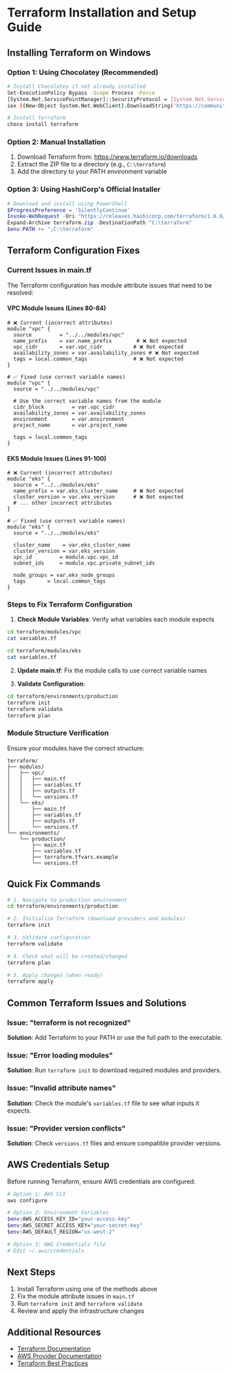 # Terraform Installation and Setup Guide

## Installing Terraform on Windows

### Option 1: Using Chocolatey (Recommended)
```bash
# Install Chocolatey if not already installed
Set-ExecutionPolicy Bypass -Scope Process -Force
[System.Net.ServicePointManager]::SecurityProtocol = [System.Net.ServicePointManager]::SecurityProtocol -bor 3072
iex ((New-Object System.Net.WebClient).DownloadString('https://community.chocolatey.org/install.ps1'))

# Install Terraform
choco install terraform
```

### Option 2: Manual Installation
1. Download Terraform from: https://www.terraform.io/downloads
2. Extract the ZIP file to a directory (e.g., `C:\terraform`)
3. Add the directory to your PATH environment variable

### Option 3: Using HashiCorp's Official Installer
```powershell
# Download and install using PowerShell
$ProgressPreference = 'SilentlyContinue'
Invoke-WebRequest -Uri "https://releases.hashicorp.com/terraform/1.6.6/terraform_1.6.6_windows_amd64.zip" -OutFile "terraform.zip"
Expand-Archive terraform.zip -DestinationPath "C:\terraform"
$env:PATH += ";C:\terraform"
```

## Terraform Configuration Fixes

### Current Issues in main.tf

The Terraform configuration has module attribute issues that need to be resolved:

#### VPC Module Issues (Lines 80-84)
```hcl
# ❌ Current (incorrect attributes)
module "vpc" {
  source         = "../../modules/vpc"
  name_prefix    = var.name_prefix        # ❌ Not expected
  vpc_cidr       = var.vpc_cidr          # ❌ Not expected  
  availability_zones = var.availability_zones # ❌ Not expected
  tags = local.common_tags               # ❌ Not expected
}

# ✅ Fixed (use correct variable names)
module "vpc" {
  source = "../../modules/vpc"
  
  # Use the correct variable names from the module
  cidr_block         = var.vpc_cidr
  availability_zones = var.availability_zones
  environment        = var.environment
  project_name       = var.project_name
  
  tags = local.common_tags
}
```

#### EKS Module Issues (Lines 91-100)
```hcl
# ❌ Current (incorrect attributes)
module "eks" {
  source = "../../modules/eks"
  name_prefix = var.eks_cluster_name     # ❌ Not expected
  cluster_version = var.eks_version      # ❌ Not expected
  # ... other incorrect attributes
}

# ✅ Fixed (use correct variable names)
module "eks" {
  source = "../../modules/eks"
  
  cluster_name    = var.eks_cluster_name
  cluster_version = var.eks_version
  vpc_id         = module.vpc.vpc_id
  subnet_ids     = module.vpc.private_subnet_ids
  
  node_groups = var.eks_node_groups
  tags       = local.common_tags
}
```

### Steps to Fix Terraform Configuration

1. **Check Module Variables**: Verify what variables each module expects
```bash
cd terraform/modules/vpc
cat variables.tf

cd terraform/modules/eks  
cat variables.tf
```

2. **Update main.tf**: Fix the module calls to use correct variable names

3. **Validate Configuration**:
```bash
cd terraform/environments/production
terraform init
terraform validate
terraform plan
```

### Module Structure Verification

Ensure your modules have the correct structure:

```
terraform/
├── modules/
│   ├── vpc/
│   │   ├── main.tf
│   │   ├── variables.tf
│   │   ├── outputs.tf
│   │   └── versions.tf
│   └── eks/
│       ├── main.tf
│       ├── variables.tf
│       ├── outputs.tf
│       └── versions.tf
└── environments/
    └── production/
        ├── main.tf
        ├── variables.tf
        ├── terraform.tfvars.example
        └── versions.tf
```

## Quick Fix Commands

```bash
# 1. Navigate to production environment
cd terraform/environments/production

# 2. Initialize Terraform (download providers and modules)
terraform init

# 3. Validate configuration
terraform validate

# 4. Check what will be created/changed
terraform plan

# 5. Apply changes (when ready)
terraform apply
```

## Common Terraform Issues and Solutions

### Issue: "terraform is not recognized"
**Solution**: Add Terraform to your PATH or use the full path to the executable.

### Issue: "Error loading modules"
**Solution**: Run `terraform init` to download required modules and providers.

### Issue: "Invalid attribute names"
**Solution**: Check the module's `variables.tf` file to see what inputs it expects.

### Issue: "Provider version conflicts"
**Solution**: Check `versions.tf` files and ensure compatible provider versions.

## AWS Credentials Setup

Before running Terraform, ensure AWS credentials are configured:

```bash
# Option 1: AWS CLI
aws configure

# Option 2: Environment Variables
$env:AWS_ACCESS_KEY_ID="your-access-key"
$env:AWS_SECRET_ACCESS_KEY="your-secret-key"
$env:AWS_DEFAULT_REGION="us-west-2"

# Option 3: AWS Credentials file
# Edit ~/.aws/credentials
```

## Next Steps

1. Install Terraform using one of the methods above
2. Fix the module attribute issues in `main.tf`
3. Run `terraform init` and `terraform validate`
4. Review and apply the infrastructure changes

## Additional Resources

- [Terraform Documentation](https://www.terraform.io/docs)
- [AWS Provider Documentation](https://registry.terraform.io/providers/hashicorp/aws/latest/docs)
- [Terraform Best Practices](https://www.terraform.io/docs/cloud/guides/recommended-practices/index.html)
